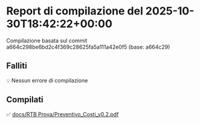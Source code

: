 # Report di compilazione del 2025-10-30T18:42:22+00:00

Compilazione basata sul commit a664c298be6bd2c4f369c28625fa5a111a42e0f5 (base: a664c29)

## Falliti
💡 Nessun errore di compilazione

## Compilati
✅ [docs/RTB Prova/Preventivo_Costi_v0.2.pdf](docs/RTB%20Prova/Preventivo_Costi_v0.2.pdf)

